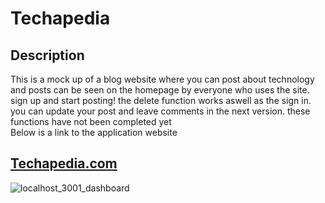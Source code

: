 # Techapedia

  

  ## Description 
  This is a mock up of a blog website where you can post about technology and posts can be seen on the homepage by everyone who uses the site. sign up and start posting!
  the delete function works aswell as the sign in. you can update your post and leave comments in the next version. these functions have not been completed yet
  <br>
  Below is a link to the application website
  ## [Techapedia.com](https://techapedia.herokuapp.com/)
![localhost_3001_dashboard](https://user-images.githubusercontent.com/103873915/201497088-659b4d25-e706-4f9e-a0d1-cf4ba7228524.png)
